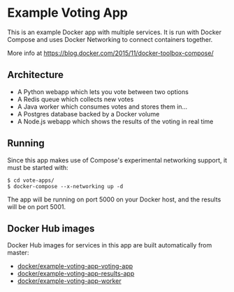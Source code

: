 Example Voting App
==================

This is an example Docker app with multiple services. It is run with Docker Compose and uses Docker Networking to connect containers together.

More info at https://blog.docker.com/2015/11/docker-toolbox-compose/

Architecture
-----

* A Python webapp which lets you vote between two options
* A Redis queue which collects new votes
* A Java worker which consumes votes and stores them in…
* A Postgres database backed by a Docker volume
* A Node.js webapp which shows the results of the voting in real time

Running
-------

Since this app makes use of Compose's experimental networking support, it must be started with:

    $ cd vote-apps/
    $ docker-compose --x-networking up -d

The app will be running on port 5000 on your Docker host, and the results will be on port 5001.

Docker Hub images
-----------------

Docker Hub images for services in this app are built automatically from master:

 - [docker/example-voting-app-voting-app](https://hub.docker.com/r/docker/example-voting-app-voting-app/)
 - [docker/example-voting-app-results-app](https://hub.docker.com/r/docker/example-voting-app-results-app/)
 - [docker/example-voting-app-worker](https://hub.docker.com/r/docker/example-voting-app-worker/)
